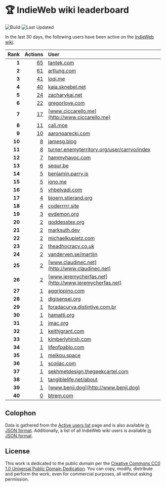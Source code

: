 # 🏆 IndieWeb wiki leaderboard

![Build](https://img.shields.io/github/actions/workflow/status/jgarber623/indieweb-wiki-leaderboard/build.yml?style=for-the-badge)
![Last Updated](https://img.shields.io/badge/last%20updated-14%20February%202025%20at%206:32:54%20UTC-ff5c01?style=for-the-badge)

In the last 30 days, the following users have been active on the [IndieWeb wiki](https://indieweb.org).

| Rank | Actions | User |
|-----:|--------:|:-----|
| **1** | [65](https://indieweb.org/Special:Contributions/Tantek.com) | [tantek.com](http://tantek.com) |
| **2** | [61](https://indieweb.org/Special:Contributions/Artlung.com) | [artlung.com](http://artlung.com) |
| **3** | [41](https://indieweb.org/Special:Contributions/Loqi.me) | [loqi.me](http://loqi.me) |
| **4** | [40](https://indieweb.org/Special:Contributions/Kaja.sknebel.net) | [kaja.sknebel.net](http://kaja.sknebel.net) |
| **5** | [24](https://indieweb.org/Special:Contributions/Zacharykai.net) | [zacharykai.net](http://zacharykai.net) |
| **6** | [22](https://indieweb.org/Special:Contributions/Gregorlove.com) | [gregorlove.com](http://gregorlove.com) |
| **7** | [17](https://indieweb.org/Special:Contributions/Www.ciccarello.me) | [www.ciccarello.me](http://www.ciccarello.me) |
| **8** | [11](https://indieweb.org/Special:Contributions/Cali.moe) | [cali.moe](http://cali.moe) |
| **9** | [10](https://indieweb.org/Special:Contributions/Aaronparecki.com) | [aaronparecki.com](http://aaronparecki.com) |
| **10** | [8](https://indieweb.org/Special:Contributions/Jamesg.blog) | [jamesg.blog](http://jamesg.blog) |
| **11** | [8](https://indieweb.org/Special:Contributions/Turner.enemyterritory.org_user_carrvo_index) | [turner.enemyterritory.org/user/carrvo/index](http://turner.enemyterritory.org/user/carrvo/index) |
| **12** | [7](https://indieweb.org/Special:Contributions/Hammyhavoc.com) | [hammyhavoc.com](http://hammyhavoc.com) |
| **13** | [6](https://indieweb.org/Special:Contributions/Sequr.be) | [sequr.be](http://sequr.be) |
| **14** | [5](https://indieweb.org/Special:Contributions/Benjamin.parry.is) | [benjamin.parry.is](http://benjamin.parry.is) |
| **15** | [5](https://indieweb.org/Special:Contributions/Iono.me) | [iono.me](http://iono.me) |
| **16** | [5](https://indieweb.org/Special:Contributions/Vhbelvadi.com) | [vhbelvadi.com](http://vhbelvadi.com) |
| **17** | [4](https://indieweb.org/Special:Contributions/Bjoern.stierand.org) | [bjoern.stierand.org](http://bjoern.stierand.org) |
| **18** | [4](https://indieweb.org/Special:Contributions/Coderrrrr.site) | [coderrrrr.site](http://coderrrrr.site) |
| **19** | [3](https://indieweb.org/Special:Contributions/Evdemon.org) | [evdemon.org](http://evdemon.org) |
| **20** | [2](https://indieweb.org/Special:Contributions/Goddesstex.org) | [goddesstex.org](http://goddesstex.org) |
| **21** | [2](https://indieweb.org/Special:Contributions/Marksuth.dev) | [marksuth.dev](http://marksuth.dev) |
| **22** | [2](https://indieweb.org/Special:Contributions/Michaelkupietz.com) | [michaelkupietz.com](http://michaelkupietz.com) |
| **23** | [2](https://indieweb.org/Special:Contributions/Theadhocracy.co.uk) | [theadhocracy.co.uk](http://theadhocracy.co.uk) |
| **24** | [2](https://indieweb.org/Special:Contributions/Vanderven.se_martijn) | [vanderven.se/martijn](http://vanderven.se/martijn) |
| **25** | [2](https://indieweb.org/Special:Contributions/Www.claudinec.net) | [www.claudinec.net](http://www.claudinec.net) |
| **26** | [2](https://indieweb.org/Special:Contributions/Www.jeremycherfas.net) | [www.jeremycherfas.net](http://www.jeremycherfas.net) |
| **27** | [1](https://indieweb.org/Special:Contributions/Aggrippino.com) | [aggrippino.com](http://aggrippino.com) |
| **28** | [1](https://indieweb.org/Special:Contributions/Digisensei.org) | [digisensei.org](http://digisensei.org) |
| **29** | [1](https://indieweb.org/Special:Contributions/Foradacurva.distintive.com.br) | [foradacurva.distintive.com.br](http://foradacurva.distintive.com.br) |
| **30** | [1](https://indieweb.org/Special:Contributions/Hamatti.org) | [hamatti.org](http://hamatti.org) |
| **31** | [1](https://indieweb.org/Special:Contributions/Jmac.org) | [jmac.org](http://jmac.org) |
| **32** | [1](https://indieweb.org/Special:Contributions/Keithjgrant.com) | [keithjgrant.com](http://keithjgrant.com) |
| **33** | [1](https://indieweb.org/Special:Contributions/Kimberlyhirsh.com) | [kimberlyhirsh.com](http://kimberlyhirsh.com) |
| **34** | [1](https://indieweb.org/Special:Contributions/Lifeofpablo.com) | [lifeofpablo.com](http://lifeofpablo.com) |
| **35** | [1](https://indieweb.org/Special:Contributions/Meikou.space) | [meikou.space](http://meikou.space) |
| **36** | [1](https://indieweb.org/Special:Contributions/Scojjac.com) | [scojjac.com](http://scojjac.com) |
| **37** | [1](https://indieweb.org/Special:Contributions/Sekhmetdesign.thegeekcartel.com) | [sekhmetdesign.thegeekcartel.com](http://sekhmetdesign.thegeekcartel.com) |
| **38** | [1](https://indieweb.org/Special:Contributions/Tangiblelife.net_about) | [tangiblelife.net/about](http://tangiblelife.net/about) |
| **39** | [1](https://indieweb.org/Special:Contributions/Www.benji.dog) | [www.benji.dog](http://www.benji.dog) |
| **40** | [0](https://indieweb.org/Special:Contributions/Btrem.com) | [btrem.com](http://btrem.com) |


## Colophon

Data is gathered from the [Active users list](https://indieweb.org/Special:ActiveUsers) page and is also available [in JSON format](https://github.com/jgarber623/indieweb-wiki-leaderboard/blob/main/data/leaderboard.json). Additionally, a list of all IndieWeb wiki users is available [in JSON format](https://github.com/jgarber623/indieweb-wiki-leaderboard/blob/main/data/users.json).

## License

This work is dedicated to the public domain per the [Creative Commons CC0 1.0 Universal Public Domain Dedication](https://creativecommons.org/publicdomain/zero/1.0/). You can copy, modify, distribute and perform the work, even for commercial purposes, all without asking permission.
